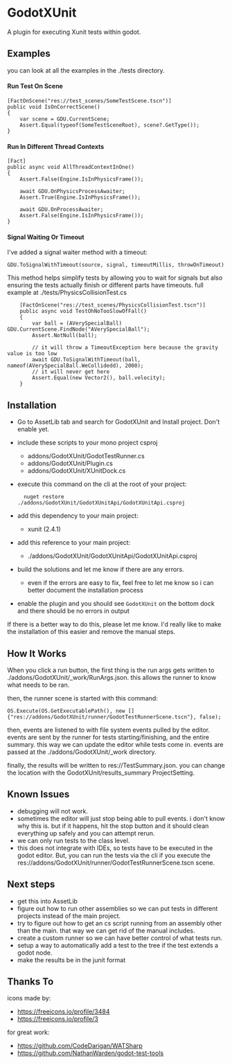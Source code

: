 # GodotXUnit

A plugin for executing Xunit tests within godot.

## Examples

you can look at all the examples in the ./tests directory.

#### Run Test On Scene

    [FactOnScene("res://test_scenes/SomeTestScene.tscn")]
    public void IsOnCorrectScene()
    {
        var scene = GDU.CurrentScene;
        Assert.Equal(typeof(SomeTestSceneRoot), scene?.GetType());
    }
 
#### Run In Different Thread Contexts

    [Fact]
    public async void AllThreadContextInOne()
    {
        Assert.False(Engine.IsInPhysicsFrame());

        await GDU.OnPhysicsProcessAwaiter;
        Assert.True(Engine.IsInPhysicsFrame());

        await GDU.OnProcessAwaiter;
        Assert.False(Engine.IsInPhysicsFrame());
    }
    
#### Signal Waiting Or Timeout

I've added a signal waiter method with a timeout:

    GDU.ToSignalWithTimeout(source, signal, timeoutMillis, throwOnTimeout)
    
This method helps simplify tests by allowing you to wait for signals
but also ensuring the tests actually finish or different parts have
timeouts. full example at ./tests/PhysicsCollisionTest.cs

        [FactOnScene("res://test_scenes/PhysicsCollisionTest.tscn")]
        public async void TestOhNoTooSlowOfFall()
        {
            var ball = (AVerySpecialBall) GDU.CurrentScene.FindNode("AVerySpecialBall");
            Assert.NotNull(ball);

            // it will throw a TimeoutException here because the gravity value is too low
            await GDU.ToSignalWithTimeout(ball, nameof(AVerySpecialBall.WeCollidedd), 2000);
            // it will never get here
            Assert.Equal(new Vector2(), ball.velocity);
        }

## Installation

* Go to AssetLib tab and search for GodotXUnit and Install project. Don't enable yet.
* include these scripts to your mono project csproj
    * addons/GodotXUnit/GodotTestRunner.cs
    * addons/GodotXUnit/Plugin.cs
    * addons/GodotXUnit/XUnitDock.cs
* execute this command on the cli at the root of your project:

        nuget restore ./addons/GodotXUnit/GodotXUnitApi/GodotXUnitApi.csproj

* add this dependency to your main project:
    * xunit (2.4.1)
* add this reference to your main project:
    * ./addons/GodotXUnit/GodotXUnitApi/GodotXUnitApi.csproj
* build the solutions and let me know if there are any errors.
    * even if the errors are easy to fix, feel free to let me know so i can better
      document the installation process
* enable the plugin and you should see `GodotXUnit` on the bottom dock
  and there should be no errors in output


If there is a better way to do this, please let me know. I'd really like
to make the installation of this easier and remove the manual steps.

## How It Works

When you click a run button, the first thing is the run args gets written
to ./addons/GodotXUnit/_work/RunArgs.json. this allows the runner to
know what needs to be ran. 

then, the runner scene is started with this command: 

`OS.Execute(OS.GetExecutablePath(), new [] {"res://addons/GodotXUnit/runner/GodotTestRunnerScene.tscn"}, false);`

then, events are listened to with file system events pulled by the editor. events
are sent by the runner for tests starting/finishing, and the entire summary.
this way we can update the editor while tests come in. events are passed
at the ./addons/GodotXUnit/_work directory.

finally, the results will be written to res://TestSummary.json. you can change
the location with the GodotXUnit/results_summary ProjectSetting.

## Known Issues

* debugging will not work.
* sometimes the editor will just stop being able to pull events. i don't know
  why this is. but if it happens, hit the stop button and it should clean everything
  up safely and you can attempt rerun.
* we can only run tests to the class level.
* this does not integrate with IDEs, so tests have to be executed in the godot editor.
  But, you can run the tests via the cli if you execute the 
  res://addons/GodotXUnit/runner/GodotTestRunnerScene.tscn scene.

## Next steps

* get this into AssetLib
* figure out how to run other assemblies so we can put tests in different projects
  instead of the main project.
* try to figure out how to get an cs script running from an assembly other 
  than the main. that way we can get rid of the manual includes.
* create a custom runner so we can have better control of what tests run.
* setup a way to automatically add a test to the tree if the test extends a godot node.
* make the results be in the junit format

## Thanks To

icons made by:
- https://freeicons.io/profile/3484
- https://freeicons.io/profile/3

for great work:
* https://github.com/CodeDarigan/WATSharp
* https://github.com/NathanWarden/godot-test-tools
